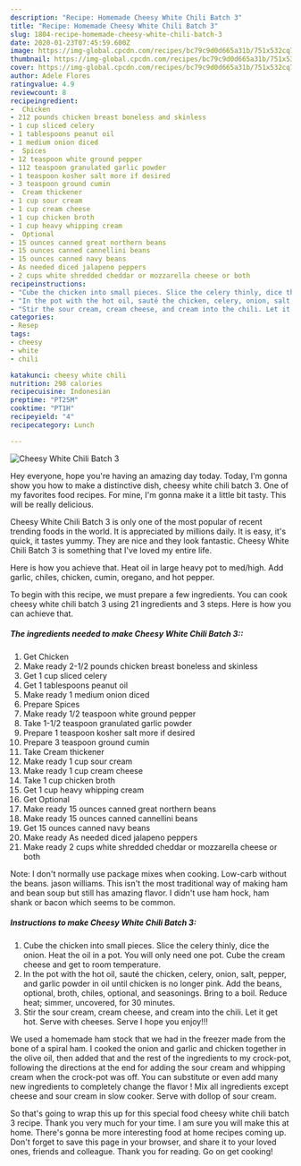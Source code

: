 ```yaml
---
description: "Recipe: Homemade Cheesy White Chili Batch 3"
title: "Recipe: Homemade Cheesy White Chili Batch 3"
slug: 1804-recipe-homemade-cheesy-white-chili-batch-3
date: 2020-01-23T07:45:59.600Z
image: https://img-global.cpcdn.com/recipes/bc79c9d0d665a31b/751x532cq70/cheesy-white-chili-batch-3-recipe-main-photo.jpg
thumbnail: https://img-global.cpcdn.com/recipes/bc79c9d0d665a31b/751x532cq70/cheesy-white-chili-batch-3-recipe-main-photo.jpg
cover: https://img-global.cpcdn.com/recipes/bc79c9d0d665a31b/751x532cq70/cheesy-white-chili-batch-3-recipe-main-photo.jpg
author: Adele Flores
ratingvalue: 4.9
reviewcount: 8
recipeingredient:
-  Chicken
- 212 pounds chicken breast boneless and skinless
- 1 cup sliced celery
- 1 tablespoons peanut oil
- 1 medium onion diced
-  Spices
- 12 teaspoon white ground pepper
- 112 teaspoon granulated garlic powder
- 1 teaspoon kosher salt more if desired
- 3 teaspoon ground cumin
-  Cream thickener
- 1 cup sour cream
- 1 cup cream cheese
- 1 cup chicken broth
- 1 cup heavy whipping cream
-  Optional
- 15 ounces canned great northern beans
- 15 ounces canned cannellini beans
- 15 ounces canned navy beans
- As needed diced jalapeno peppers
- 2 cups white shredded cheddar or mozzarella cheese or both
recipeinstructions:
- "Cube the chicken into small pieces. Slice the celery thinly, dice the onion. Heat the oil in a pot. You will only need one pot. Cube the cream cheese and get to room temperature."
- "In the pot with the hot oil, sauté the chicken, celery, onion, salt, pepper, and garlic powder in oil until chicken is no longer pink. Add the beans, optional, broth, chiles, optional, and seasonings. Bring to a boil. Reduce heat; simmer, uncovered, for 30 minutes."
- "Stir the sour cream, cream cheese, and cream into the chili. Let it get hot. Serve with cheeses. Serve I hope you enjoy!!!"
categories:
- Resep
tags:
- cheesy
- white
- chili

katakunci: cheesy white chili
nutrition: 298 calories
recipecuisine: Indonesian
preptime: "PT25M"
cooktime: "PT1H"
recipeyield: "4"
recipecategory: Lunch

---
```



![Cheesy White Chili Batch 3](https://img-global.cpcdn.com/recipes/bc79c9d0d665a31b/751x532cq70/cheesy-white-chili-batch-3-recipe-main-photo.jpg)

Hey everyone, hope you're having an amazing day today. Today, I'm gonna show you how to make a distinctive dish, cheesy white chili batch 3. One of my favorites food recipes. For mine, I'm gonna make it a little bit tasty. This will be really delicious.

Cheesy White Chili Batch 3 is only one of the most popular of recent trending foods in the world. It is appreciated by millions daily. It is easy, it's quick, it tastes yummy. They are nice and they look fantastic. Cheesy White Chili Batch 3 is something that I've loved my entire life.

Here is how you achieve that. Heat oil in large heavy pot to med/high. Add garlic, chiles, chicken, cumin, oregano, and hot pepper.


To begin with this recipe, we must prepare a few ingredients. You can cook cheesy white chili batch 3 using 21 ingredients and 3 steps. Here is how you can achieve that.

##### The ingredients needed to make Cheesy White Chili Batch 3::

1. Get  Chicken
1. Make ready 2-1/2 pounds chicken breast boneless and skinless
1. Get 1 cup sliced celery
1. Get 1 tablespoons peanut oil
1. Make ready 1 medium onion diced
1. Prepare  Spices
1. Make ready 1/2 teaspoon white ground pepper
1. Take 1-1/2 teaspoon granulated garlic powder
1. Prepare 1 teaspoon kosher salt more if desired
1. Prepare 3 teaspoon ground cumin
1. Take  Cream thickener
1. Make ready 1 cup sour cream
1. Make ready 1 cup cream cheese
1. Take 1 cup chicken broth
1. Get 1 cup heavy whipping cream
1. Get  Optional
1. Make ready 15 ounces canned great northern beans
1. Make ready 15 ounces canned cannellini beans
1. Get 15 ounces canned navy beans
1. Make ready As needed diced jalapeno peppers
1. Make ready 2 cups white shredded cheddar or mozzarella cheese or both


Note: I don&#39;t normally use package mixes when cooking. Low-carb without the beans. jason williams. This isn&#39;t the most traditional way of making ham and bean soup but still has amazing flavor. I didn&#39;t use ham hock, ham shank or bacon which seems to be common. 

##### Instructions to make Cheesy White Chili Batch 3:

1. Cube the chicken into small pieces. Slice the celery thinly, dice the onion. Heat the oil in a pot. You will only need one pot. Cube the cream cheese and get to room temperature.
1. In the pot with the hot oil, sauté the chicken, celery, onion, salt, pepper, and garlic powder in oil until chicken is no longer pink. Add the beans, optional, broth, chiles, optional, and seasonings. Bring to a boil. Reduce heat; simmer, uncovered, for 30 minutes.
1. Stir the sour cream, cream cheese, and cream into the chili. Let it get hot. Serve with cheeses. Serve I hope you enjoy!!!


We used a homemade ham stock that we had in the freezer made from the bone of a spiral ham. I cooked the onion and garlic and chicken together in the olive oil, then added that and the rest of the ingredients to my crock-pot, following the directions at the end for adding the sour cream and whipping cream when the crock-pot was off. You can substitute or even add many new ingredients to completely change the flavor ! Mix all ingredients except cheese and sour cream in slow cooker. Serve with dollop of sour cream. 

So that's going to wrap this up for this special food cheesy white chili batch 3 recipe. Thank you very much for your time. I am sure you will make this at home. There's gonna be more interesting food at home recipes coming up. Don't forget to save this page in your browser, and share it to your loved ones, friends and colleague. Thank you for reading. Go on get cooking!
